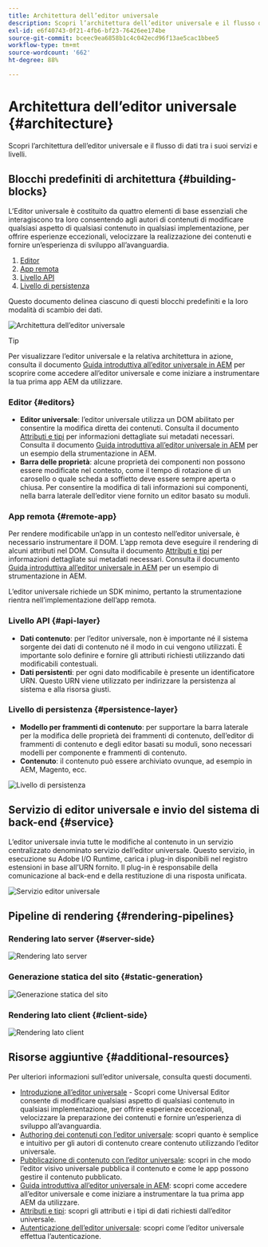 ```yaml
---
title: Architettura dell’editor universale
description: Scopri l’architettura dell’editor universale e il flusso di dati tra i suoi servizi e livelli.
exl-id: e6f40743-0f21-4fb6-bf23-76426ee174be
source-git-commit: bceec9ea6858b1c4c042ecd96f13ae5cac1bbee5
workflow-type: tm+mt
source-wordcount: '662'
ht-degree: 88%

---
```


# Architettura dell’editor universale {#architecture}

Scopri l’architettura dell’editor universale e il flusso di dati tra i suoi servizi e livelli.

## Blocchi predefiniti di architettura {#building-blocks}

L’Editor universale è costituito da quattro elementi di base essenziali che interagiscono tra loro consentendo agli autori di contenuti di modificare qualsiasi aspetto di qualsiasi contenuto in qualsiasi implementazione, per offrire esperienze eccezionali, velocizzare la realizzazione dei contenuti e fornire un’esperienza di sviluppo all’avanguardia.

1. [Editor](#editors)
1. [App remota](#remote-app)
1. [Livello API](#api-layer)
1. [Livello di persistenza](#persistence-layer)

Questo documento delinea ciascuno di questi blocchi predefiniti e la loro modalità di scambio dei dati.

![Architettura dell’editor universale](assets/architecture.png)

>[!TIP]
>
>Per visualizzare l’editor universale e la relativa architettura in azione, consulta il documento [Guida introduttiva all’editor universale in AEM](getting-started.md) per scoprire come accedere all’editor universale e come iniziare a instrumentare la tua prima app AEM da utilizzare.

### Editor {#editors}

* **Editor universale**: l’editor universale utilizza un DOM abilitato per consentire la modifica diretta dei contenuti. Consulta il documento [Attributi e tipi](attributes-types.md) per informazioni dettagliate sui metadati necessari. Consulta il documento [Guida introduttiva all’editor universale in AEM](getting-started.md) per un esempio della strumentazione in AEM.
* **Barra delle proprietà**: alcune proprietà dei componenti non possono essere modificate nel contesto, come il tempo di rotazione di un carosello o quale scheda a soffietto deve essere sempre aperta o chiusa. Per consentire la modifica di tali informazioni sui componenti, nella barra laterale dell’editor viene fornito un editor basato su moduli.

### App remota {#remote-app}

Per rendere modificabile un’app in un contesto nell’editor universale, è necessario instrumentare il DOM. L’app remota deve eseguire il rendering di alcuni attributi nel DOM. Consulta il documento [Attributi e tipi](attributes-types.md) per informazioni dettagliate sui metadati necessari. Consulta il documento [Guida introduttiva all’editor universale in AEM](getting-started.md) per un esempio di strumentazione in AEM.

L’editor universale richiede un SDK minimo, pertanto la strumentazione rientra nell’implementazione dell’app remota. 

### Livello API {#api-layer}

* **Dati contenuto**: per l’editor universale, non è importante né il sistema sorgente dei dati di contenuto né il modo in cui vengono utilizzati. È importante solo definire e fornire gli attributi richiesti utilizzando dati modificabili contestuali.
* **Dati persistenti**: per ogni dato modificabile è presente un identificatore URN. Questo URN viene utilizzato per indirizzare la persistenza al sistema e alla risorsa giusti.

### Livello di persistenza {#persistence-layer}

* **Modello per frammenti di contenuto**: per supportare la barra laterale per la modifica delle proprietà dei frammenti di contenuto, dell’editor di frammenti di contenuto e degli editor basati su moduli, sono necessari modelli per componente e frammenti di contenuto.
* **Contenuto**: il contenuto può essere archiviato ovunque, ad esempio in AEM, Magento, ecc.

![Livello di persistenza](assets/persistence-layer.png)

## Servizio di editor universale e invio del sistema di back-end {#service}

L’editor universale invia tutte le modifiche al contenuto in un servizio centralizzato denominato servizio dell’editor universale. Questo servizio, in esecuzione su Adobe I/O Runtime, carica i plug-in disponibili nel registro estensioni in base all’URN fornito. Il plug-in è responsabile della comunicazione al back-end e della restituzione di una risposta unificata.

![Servizio editor universale](assets/universal-editor-service.png)

## Pipeline di rendering {#rendering-pipelines}

### Rendering lato server {#server-side}

![Rendering lato server](assets/server-side.png)

### Generazione statica del sito {#static-generation}

![Generazione statica del sito](assets/static-generation.png)

### Rendering lato client {#client-side}

![Rendering lato client](assets/client-side.png)

## Risorse aggiuntive {#additional-resources}

Per ulteriori informazioni sull’editor universale, consulta questi documenti.

* [Introduzione all’editor universale](introduction.md) - Scopri come Universal Editor consente di modificare qualsiasi aspetto di qualsiasi contenuto in qualsiasi implementazione, per offrire esperienze eccezionali, velocizzare la preparazione dei contenuti e fornire un’esperienza di sviluppo all’avanguardia.
* [Authoring dei contenuti con l’editor universale](authoring.md): scopri quanto è semplice e intuitivo per gli autori di contenuto creare contenuto utilizzando l’editor universale.
* [Pubblicazione di contenuto con l’editor universale](publishing.md): scopri in che modo l’editor visivo universale pubblica il contenuto e come le app possono gestire il contenuto pubblicato.
* [Guida introduttiva all’editor universale in AEM](getting-started.md): scopri come accedere all’editor universale e come iniziare a instrumentare la tua prima app AEM da utilizzare.
* [Attributi e tipi](attributes-types.md): scopri gli attributi e i tipi di dati richiesti dall’editor universale.
* [Autenticazione dell’editor universale](authentication.md): scopri come l’editor universale effettua l’autenticazione.
